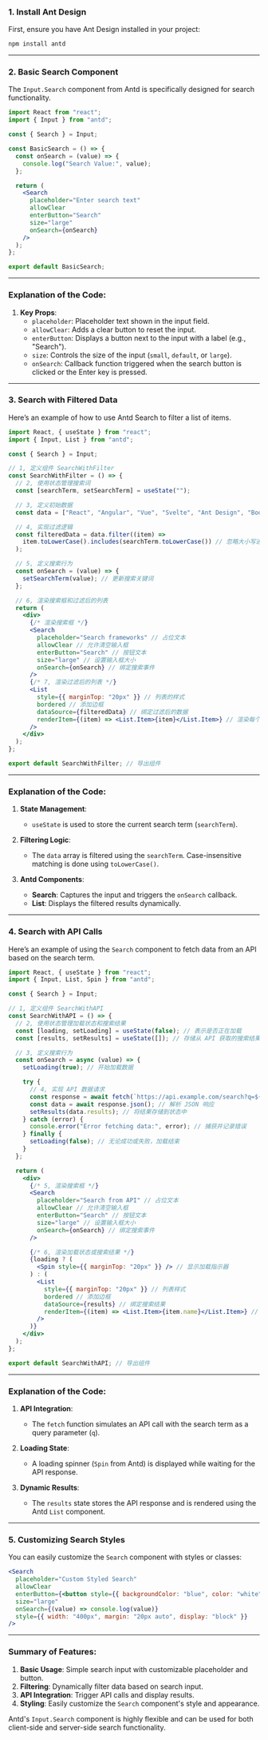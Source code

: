 ### 1. **Install Ant Design**

First, ensure you have Ant Design installed in your project:

```bash
npm install antd
```

---

### 2. **Basic Search Component**

The `Input.Search` component from Antd is specifically designed for search functionality.

<audio src="../../../../Downloads/2024年12月24日07点54分.mp3"></audio>

```jsx
import React from "react";
import { Input } from "antd";

const { Search } = Input;

const BasicSearch = () => {
  const onSearch = (value) => {
    console.log("Search Value:", value);
  };

  return (
    <Search
      placeholder="Enter search text"
      allowClear
      enterButton="Search"
      size="large"
      onSearch={onSearch}
    />
  );
};

export default BasicSearch;
```

---

### Explanation of the Code:

1. **Key Props**:
   - `placeholder`: Placeholder text shown in the input field.
   - `allowClear`: Adds a clear button to reset the input.
   - `enterButton`: Displays a button next to the input with a label (e.g., "Search").
   - `size`: Controls the size of the input (`small`, `default`, or `large`).
   - `onSearch`: Callback function triggered when the search button is clicked or the Enter key is pressed.

---

### 3. **Search with Filtered Data**

Here’s an example of how to use Antd Search to filter a list of items.

<audio src="../../../../Downloads/2024年12月24日08点05分.mp3"></audio>

```jsx
import React, { useState } from "react";
import { Input, List } from "antd";

const { Search } = Input;

// 1, 定义组件 SearchWithFilter
const SearchWithFilter = () => {
  // 2, 使用状态管理搜索词
  const [searchTerm, setSearchTerm] = useState("");

  // 3, 定义初始数据
  const data = ["React", "Angular", "Vue", "Svelte", "Ant Design", "Bootstrap"];

  // 4, 实现过滤逻辑
  const filteredData = data.filter((item) =>
    item.toLowerCase().includes(searchTerm.toLowerCase()) // 忽略大小写进行过滤
  );

  // 5, 定义搜索行为
  const onSearch = (value) => {
    setSearchTerm(value); // 更新搜索关键词
  };

  // 6, 渲染搜索框和过滤后的列表
  return (
    <div>
      {/* 渲染搜索框 */}
      <Search
        placeholder="Search frameworks" // 占位文本
        allowClear // 允许清空输入框
        enterButton="Search" // 按钮文本
        size="large" // 设置输入框大小
        onSearch={onSearch} // 绑定搜索事件
      />
      {/* 7, 渲染过滤后的列表 */}
      <List
        style={{ marginTop: "20px" }} // 列表的样式
        bordered // 添加边框
        dataSource={filteredData} // 绑定过滤后的数据
        renderItem={(item) => <List.Item>{item}</List.Item>} // 渲染每个列表项
      />
    </div>
  );
};

export default SearchWithFilter; // 导出组件
```

---

### Explanation of the Code:

1. **State Management**:
   - `useState` is used to store the current search term (`searchTerm`).

2. **Filtering Logic**:
   - The `data` array is filtered using the `searchTerm`. Case-insensitive matching is done using `toLowerCase()`.

3. **Antd Components**:
   - **Search**: Captures the input and triggers the `onSearch` callback.
   - **List**: Displays the filtered results dynamically.

---

### 4. **Search with API Calls**

Here’s an example of using the `Search` component to fetch data from an API based on the search term.

<audio src="../../../../Downloads/2024年12月24日08点12分.mp3"></audio>

```jsx
import React, { useState } from "react";
import { Input, List, Spin } from "antd";

const { Search } = Input;

// 1, 定义组件 SearchWithAPI
const SearchWithAPI = () => {
  // 2, 使用状态管理加载状态和搜索结果
  const [loading, setLoading] = useState(false); // 表示是否正在加载
  const [results, setResults] = useState([]); // 存储从 API 获取的搜索结果

  // 3, 定义搜索行为
  const onSearch = async (value) => {
    setLoading(true); // 开始加载数据

    try {
      // 4, 实现 API 数据请求
      const response = await fetch(`https://api.example.com/search?q=${value}`); // 模拟 API 调用
      const data = await response.json(); // 解析 JSON 响应
      setResults(data.results); // 将结果存储到状态中
    } catch (error) {
      console.error("Error fetching data:", error); // 捕获并记录错误
    } finally {
      setLoading(false); // 无论成功或失败，加载结束
    }
  };

  return (
    <div>
      {/* 5, 渲染搜索框 */}
      <Search
        placeholder="Search from API" // 占位文本
        allowClear // 允许清空输入框
        enterButton="Search" // 按钮文本
        size="large" // 设置输入框大小
        onSearch={onSearch} // 绑定搜索事件
      />

      {/* 6, 渲染加载状态或搜索结果 */}
      {loading ? (
        <Spin style={{ marginTop: "20px" }} /> // 显示加载指示器
      ) : (
        <List
          style={{ marginTop: "20px" }} // 列表样式
          bordered // 添加边框
          dataSource={results} // 绑定搜索结果
          renderItem={(item) => <List.Item>{item.name}</List.Item>} // 渲染每个列表项
        />
      )}
    </div>
  );
};

export default SearchWithAPI; // 导出组件
```

---

### Explanation of the Code:

1. **API Integration**:
   - The `fetch` function simulates an API call with the search term as a query parameter (`q`).

2. **Loading State**:
   - A loading spinner (`Spin` from Antd) is displayed while waiting for the API response.

3. **Dynamic Results**:
   - The `results` state stores the API response and is rendered using the Antd `List` component.

---

### 5. **Customizing Search Styles**

You can easily customize the `Search` component with styles or classes:

<audio src="../../../../Downloads/2024年12月24日08点15分.mp3"></audio>

```jsx
<Search
  placeholder="Custom Styled Search"
  allowClear
  enterButton={<button style={{ backgroundColor: "blue", color: "white" }}>Go</button>}
  size="large"
  onSearch={(value) => console.log(value)}
  style={{ width: "400px", margin: "20px auto", display: "block" }}
/>
```

---

### Summary of Features:

1. **Basic Usage**: Simple search input with customizable placeholder and button.
2. **Filtering**: Dynamically filter data based on search input.
3. **API Integration**: Trigger API calls and display results.
4. **Styling**: Easily customize the `Search` component's style and appearance.

Antd's `Input.Search` component is highly flexible and can be used for both client-side and server-side search functionality.